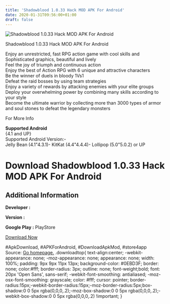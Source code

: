 ```yaml
---
title: 'Shadowblood 1.0.33 Hack MOD APK For Android'
date: 2020-01-31T09:56:00+01:00
draft: false
---
```


![Shadowblood 1.0.33 Hack MOD APK For Android](https://i0.wp.com/apkhome.net/wp-content/uploads/2017/06/Shadowblood-1.0.33.png "Shadowblood 1.0.33 Hack MOD APK For Android")

  

Shadowblood 1.0.33 Hack MOD APK For Android

Enjoy an unrestricted, fast RPG action game with cool skills and  
Sophisticated graphics, beautiful and lively  
Feel the joy of triumph and continuous action  
Enjoy the best of Action RPG with 6 unique and attractive characters  
Be the winner of duels in bloody 1Vs1  
Defeat the raid bosses by using team strategies  
Enjoy a variety of rewards by attacking enemies with your elite groups  
Deploy your overwhelming power by combining many skills according to your style  
Become the ultimate warrior by collecting more than 3000 types of armor and soul stones to defeat the legendary monsters

For More Info

**Supported Android**  
{4.1 and UP}  
Supported Android Version:-  
Jelly Bean (4.1"4.3.1)- KitKat (4.4"4.4.4)- Lollipop (5.0"5.0.2) or UP

Download Shadowblood 1.0.33 Hack MOD APK For Android
====================================================

Additional Information
----------------------

**Developer :**

**Version :**

**Google Play :** PlayStore

  

[Download Now](https://store4app.co/post/shadowblood-1-0-33-hack-mod-apk-for-android_1573670932)

  
#ApkDownload, #APKForAndroid, #DownloadApkMod, #store4app  
Source: [Go homepage.](https://store4app.co/post/shadowblood-1-0-33-hack-mod-apk-for-android_1573670932) .downloadtop{ text-align:center; -webkit-appearance: none; -moz-appearance: none; appearance: none; width: 100%; padding: 9px 9px 11px 13px; background-color: #0EBD3F; border: none; color:#fff; border-radius: 3px; outline: none; font-weight;bold; font: 20px 'Open Sans', sans-serif; -webkit-font-smoothing: antialiased; -moz-osx-font-smoothing: grayscale; color: #fff; cursor: pointer; border-radius:15px;-webkit-border-radius:15px;-moz-border-radius:5px;box-shadow:0 0 5px rgba(0,0,0,.2);-moz-box-shadow:0 0 5px rgba(0,0,0,.2);-webkit-box-shadow:0 0 5px rgba(0,0,0,.2) !important; }